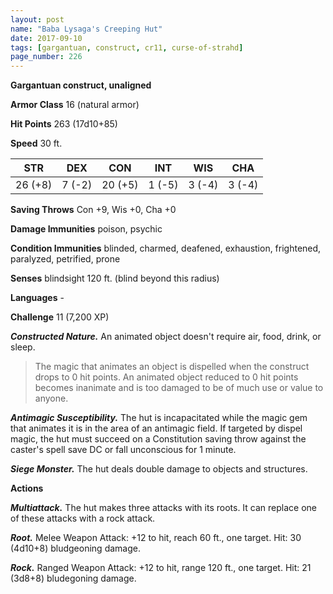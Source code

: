 ```yaml
---
layout: post
name: "Baba Lysaga's Creeping Hut"
date: 2017-09-10
tags: [gargantuan, construct, cr11, curse-of-strahd]
page_number: 226
---
```


**Gargantuan construct, unaligned**

**Armor Class** 16 (natural armor)

**Hit Points** 263 (17d10+85)

**Speed** 30 ft.

|   STR   |   DEX   |   CON   |   INT   |   WIS   |   CHA   |
|:-----:|:-----:|:-----:|:-----:|:-----:|:-----:|
| 26 (+8) | 7 (-2) | 20 (+5) | 1 (-5) | 3 (-4) | 3 (-4) |

**Saving Throws** Con +9, Wis +0, Cha +0

**Damage Immunities** poison, psychic

**Condition Immunities** blinded, charmed, deafened, exhaustion, frightened, paralyzed, petrified, prone

**Senses** blindsight 120 ft. (blind beyond this radius)

**Languages** -

**Challenge** 11 (7,200 XP)

***Constructed Nature.*** An animated object doesn't require air, food, drink, or sleep.

>The magic that animates an object is dispelled when the construct drops to 0 hit points. An animated object reduced to 0 hit points becomes inanimate and is too damaged to be of much use or value to anyone.

***Antimagic Susceptibility.*** The hut is incapacitated while the magic gem that animates it is in the area of an antimagic field. If targeted by dispel magic, the hut must succeed on a Constitution saving throw against the caster's spell save DC or fall unconscious for 1 minute.

***Siege Monster.*** The hut deals double damage to objects and structures.

**Actions**

***Multiattack.*** The hut makes three attacks with its roots. It can replace one of these attacks with a rock attack.

***Root.*** Melee Weapon Attack: +12 to hit, reach 60 ft., one target. Hit: 30 (4d10+8) bludgeoning damage.

***Rock.*** Ranged Weapon Attack: +12 to hit, range 120 ft., one target. Hit: 21 (3d8+8) bludegoning damage.

